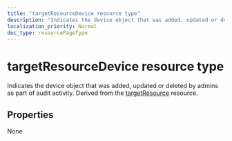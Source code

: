 ```yaml
---
title: "targetResourceDevice resource type"
description: "Indicates the device object that was added, updated or deleted by admins as part of audit activity. Derived from the targetResource resource."
localization_priority: Normal
doc_type: resourcePageType
---
```


# targetResourceDevice resource type
Indicates the device object that was added, updated or deleted by admins as part of audit activity. Derived from the [targetResource](targetresource.md) resource.



## Properties
None

<!-- uuid: 8fcb5dbc-d5aa-4681-8e31-b001d5168d79
2015-10-25 14:57:30 UTC -->
<!-- {
  "type": "#page.annotation",
  "description": "targetResourceDevice resource",
  "keywords": "",
  "section": "documentation",
  "tocPath": ""
}-->
